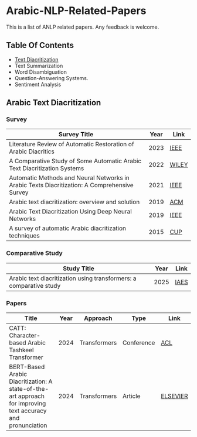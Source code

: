 # Arabic-NLP-Related-Papers
This is a list of ANLP related papers. Any feedback is welcome.

## Table Of Contents
- [Text Diacritization](#arabic-text-diacritization)
- Text Summarization
- Word Disambiguation
- Question-Answering Systems.
- Sentiment Analysis

## Arabic Text Diacritization
### Survey
| Survey Title                                                                                 |Year| Link                                                |
| -------------------------------------------------------------------------------------------- |----|---------------------------------------------------  |
| Literature Review of Automatic Restoration of Arabic Diacritics                              |2023|[IEEE](https://ieeexplore.ieee.org/document/10424191)|
| A Comparative Study of Some Automatic Arabic Text Diacritization Systems                     |2022|[WILEY](https://onlinelibrary.wiley.com/doi/10.1155/2022/3613710)|
| Automatic Methods and Neural Networks in Arabic Texts Diacritization: A Comprehensive Survey |2021|[IEEE](https://ieeexplore.ieee.org/document/9585619) |
| Arabic text diacritization: overview and solution                                            |2019|[ACM](https://dl.acm.org/doi/10.1145/3368756.3369088)|
| Arabic Text Diacritization Using Deep Neural Networks                                        |2019|[IEEE](https://ieeexplore.ieee.org/document/8769512) |
| A survey of automatic Arabic diacritization techniques                                       |2015|[CUP](https://www.cambridge.org/core/journals/natural-language-engineering/article/abs/survey-of-automatic-arabic-diacritization-techniques/8D869B09FE33D60F3C801A97AFD6C5F1) |

### Comparative Study
| Study Title                                                                                  |Year| Link                                                |
| -------------------------------------------------------------------------------------------- |----|---------------------------------------------------  |
| Arabic text diacritization using transformers: a comparative study                           |2025|[IAES](http://doi.org/10.11591/ijai.v14.i1.pp702-711)|



### Papers
| Title                                                | Year    |  Approach    |   Type     |  Link                                                         |
| ---------------------------------------------------- | ------- | ------------ | ---------- | ------------------------------------------------------------- |
| CATT: Character-based Arabic Tashkeel Transformer    | 2024    | Transformers | Conference | [ACL](https://aclanthology.org/2024.arabicnlp-1.21/)          |
| BERT-Based Arabic Diacritization: A state-of-the-art approach for improving text accuracy and pronunciation    | 2024    | Transformers | Article | [ELSEVIER](https://www.sciencedirect.com/science/article/abs/pii/S0957417424002811)          |
